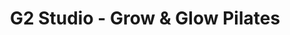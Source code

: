 ---
title: "G2 Studio - Grow & Glow Pilates"
url: /linz/g2-studio-grow-und-glow-pilates/
shop: Allgemein
---